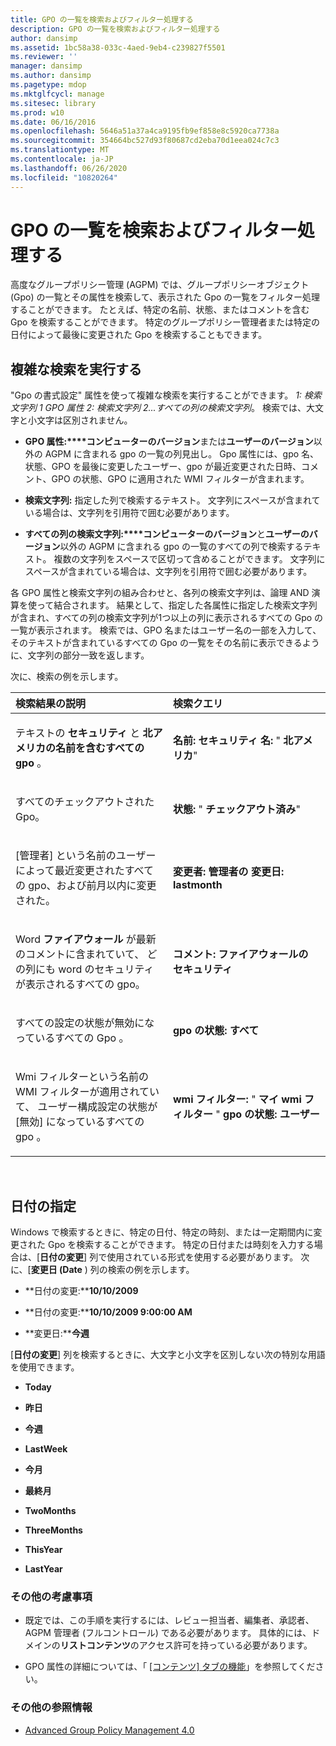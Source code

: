 ```yaml
---
title: GPO の一覧を検索およびフィルター処理する
description: GPO の一覧を検索およびフィルター処理する
author: dansimp
ms.assetid: 1bc58a38-033c-4aed-9eb4-c239827f5501
ms.reviewer: ''
manager: dansimp
ms.author: dansimp
ms.pagetype: mdop
ms.mktglfcycl: manage
ms.sitesec: library
ms.prod: w10
ms.date: 06/16/2016
ms.openlocfilehash: 5646a51a37a4ca9195fb9ef858e8c5920ca7738a
ms.sourcegitcommit: 354664bc527d93f80687cd2eba70d1eea024c7c3
ms.translationtype: MT
ms.contentlocale: ja-JP
ms.lasthandoff: 06/26/2020
ms.locfileid: "10820264"
---
```

# GPO の一覧を検索およびフィルター処理する


高度なグループポリシー管理 (AGPM) では、グループポリシーオブジェクト (Gpo) の一覧とその属性を検索して、表示された Gpo の一覧をフィルター処理することができます。 たとえば、特定の名前、状態、またはコメントを含む Gpo を検索することができます。 特定のグループポリシー管理者または特定の日付によって最後に変更された Gpo を検索することもできます。

## 複雑な検索を実行する


"Gpo の書式設定" 属性を使って複雑な検索を実行することができます。 *1: 検索文字列 1 GPO 属性 2: 検索文字列 2...すべての列の検索文字列*。 検索では、大文字と小文字は区別されません。

-   **GPO 属性:****コンピューターのバージョン**または**ユーザーのバージョン**以外の AGPM に含まれる gpo の一覧の列見出し。 Gpo 属性には、gpo 名、状態、GPO を最後に変更したユーザー、gpo が最近変更された日時、コメント、GPO の状態、GPO に適用された WMI フィルターが含まれます。

-   **検索文字列:** 指定した列で検索するテキスト。 文字列にスペースが含まれている場合は、文字列を引用符で囲む必要があります。

-   **すべての列の検索文字列:****コンピューターのバージョン**と**ユーザーのバージョン**以外の AGPM に含まれる gpo の一覧のすべての列で検索するテキスト。 複数の文字列をスペースで区切って含めることができます。 文字列にスペースが含まれている場合は、文字列を引用符で囲む必要があります。

各 GPO 属性と検索文字列の組み合わせと、各列の検索文字列は、論理 AND 演算を使って結合されます。 結果として、指定した各属性に指定した検索文字列が含まれ、すべての列の検索文字列が1つ以上の列に表示されるすべての Gpo の一覧が表示されます。 検索では、GPO 名またはユーザー名の一部を入力して、そのテキストが含まれているすべての Gpo の一覧をその名前に表示できるように、文字列の部分一致を返します。

次に、検索の例を示します。

<table>
<colgroup>
<col width="50%" />
<col width="50%" />
</colgroup>
<thead>
<tr class="header">
<th align="left">検索結果の説明</th>
<th align="left">検索クエリ</th>
</tr>
</thead>
<tbody>
<tr class="odd">
<td align="left"><p>テキストの <strong> セキュリティ </strong> と <strong> 北アメリカの名前を含むすべての gpo </strong> 。</p></td>
<td align="left"><p><strong>名前: </strong><strong> セキュリティ </strong><strong> 名: </strong> &quot; <strong> 北アメリカ</strong>&quot;</p></td>
</tr>
<tr class="even">
<td align="left"><p>すべてのチェックアウトされた Gpo。</p></td>
<td align="left"><p><strong>状態: </strong> &quot; <strong> チェックアウト済み</strong>&quot;</p></td>
</tr>
<tr class="odd">
<td align="left"><p>[管理者] という名前のユーザーによって最近変更されたすべて <strong> </strong> の gpo、および前月以内に変更された。</p></td>
<td align="left"><p><strong>変更者: </strong><strong> 管理者の </strong><strong> 変更日: </strong><strong> lastmonth</strong></p></td>
</tr>
<tr class="even">
<td align="left"><p>Word <strong> ファイアウォール </strong> が最新のコメントに含まれていて、 <strong> </strong> どの列にも word のセキュリティが表示されるすべての gpo。</p></td>
<td align="left"><p><strong>コメント: </strong><strong> ファイアウォールの </strong><strong> セキュリティ</strong></p></td>
</tr>
<tr class="odd">
<td align="left"><p>すべての設定の状態が無効になっているすべての Gpo <strong> </strong> 。</p></td>
<td align="left"><p><strong>gpo の状態: </strong><strong> すべて</strong></p></td>
</tr>
<tr class="even">
<td align="left"><p>Wmi フィルターという名前の WMI フィルターが適用されていて、 <strong> </strong> ユーザー構成設定の状態が [無効] になっているすべての gpo <strong> </strong> 。</p></td>
<td align="left"><p><strong>wmi フィルター: </strong> &quot; <strong> マイ wmi フィルター </strong> &quot; <strong> gpo の状態: </strong><strong> ユーザー</strong></p></td>
</tr>
</tbody>
</table>

 

## 日付の指定


Windows で検索するときに、特定の日付、特定の時刻、または一定期間内に変更された Gpo を検索することができます。 特定の日付または時刻を入力する場合は、[**日付の変更**] 列で使用されている形式を使用する必要があります。 次に、[**変更日 (Date** ) 列の検索の例を示します。

-   **日付の変更:****10/10/2009**

-   **日付の変更:****10/10/2009 9:00:00 AM**

-   **変更日:****今週**

[**日付の変更**] 列を検索するときに、大文字と小文字を区別しない次の特別な用語を使用できます。

-   **Today**

-   **昨日**

-   **今週**

-   **LastWeek**

-   **今月**

-   **最終月**

-   **TwoMonths**

-   **ThreeMonths**

-   **ThisYear**

-   **LastYear**

### その他の考慮事項

-   既定では、この手順を実行するには、レビュー担当者、編集者、承認者、AGPM 管理者 (フルコントロール) である必要があります。 具体的には、ドメインの**リストコンテンツ**のアクセス許可を持っている必要があります。

-   GPO 属性の詳細については、「 [[コンテンツ] タブの機能](contents-tab-features-agpm40.md)」を参照してください。

### その他の参照情報

-   [Advanced Group Policy Management 4.0](advanced-group-policy-management-40.md)

 

 





